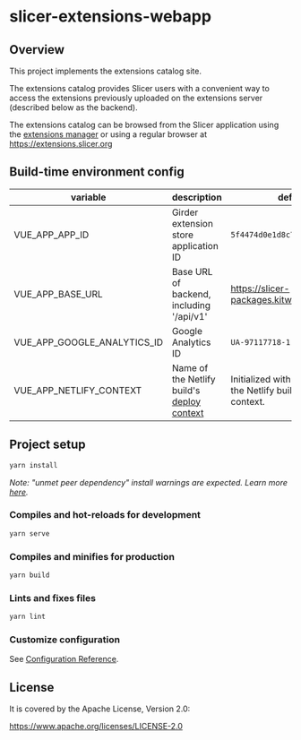 # slicer-extensions-webapp

## Overview

This project implements the extensions catalog site.

The extensions catalog provides Slicer users with a convenient way to access the extensions
previously uploaded on the extensions server (described below as the backend).

The extensions catalog can be browsed from the Slicer application using
the [extensions manager][extensions-manager] or using a regular browser at https://extensions.slicer.org

[extensions-manager]: https://slicer.readthedocs.io/en/latest/user_guide/extensions_manager.html

## Build-time environment config

| variable | description | default |
|----------|-------------|---------|
| VUE_APP_APP_ID | Girder extension store application ID | `5f4474d0e1d8c75dfc705482` |
| VUE_APP_BASE_URL | Base URL of backend, including '/api/v1' | https://slicer-packages.kitware.com/api/v1 |
| VUE_APP_GOOGLE_ANALYTICS_ID | Google Analytics ID | `UA-97117718-1` |
| VUE_APP_NETLIFY_CONTEXT | Name of the Netlify build's [deploy context][netlify-env-vars] | Initialized with the name of the Netlify build’s deploy context. |

[netlify-env-vars]: https://docs.netlify.com/configure-builds/environment-variables/#build-metadata

## Project setup

``` sh
yarn install
```

_Note: "unmet peer dependency" install warnings are expected. Learn more [here](https://github.com/KitwareMedical/slicer-extensions-webapp/issues/43#issuecomment-899549193)._

### Compiles and hot-reloads for development

``` sh
yarn serve
```

### Compiles and minifies for production

``` sh
yarn build
```

### Lints and fixes files

``` sh
yarn lint
```

### Customize configuration

See [Configuration Reference](https://cli.vuejs.org/config/).

## License

It is covered by the Apache License, Version 2.0:

https://www.apache.org/licenses/LICENSE-2.0
